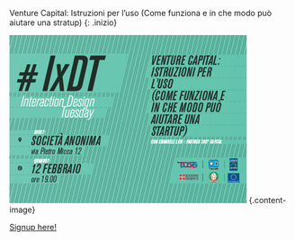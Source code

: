 Venture Capital: Istruzioni per l’uso (Come funziona e in che modo può aiutare una stratup) 
{: .inizio}

![test](images/flyer_venturecapital.png)
{.content-image}

[Signup here!](http://venturecapitalistruzioni.eventbrite.com/)
